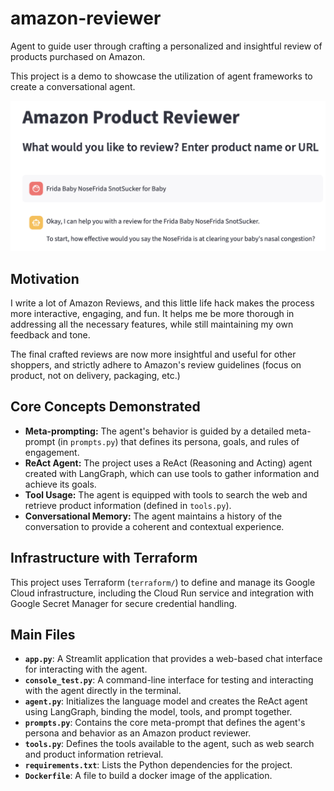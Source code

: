 # amazon-reviewer
Agent to guide user through crafting a personalized and insightful review of products purchased on Amazon.

This project is a demo to showcase the utilization of agent frameworks to create a conversational agent.

![amazon reviewer AI chat](screenshot.png)

## Motivation
I write a lot of Amazon Reviews, and this little life hack makes the process more interactive, engaging, and fun. It helps me be more thorough in addressing all the necessary features, while still maintaining my own feedback and tone. 

The final crafted reviews are now more insightful and useful for other shoppers, and strictly adhere to Amazon's review guidelines (focus on product, not on delivery, packaging, etc.)

## Core Concepts Demonstrated

*   **Meta-prompting:** The agent's behavior is guided by a detailed meta-prompt (in `prompts.py`) that defines its persona, goals, and rules of engagement.
*   **ReAct Agent:** The project uses a ReAct (Reasoning and Acting) agent created with LangGraph, which can use tools to gather information and achieve its goals.
*   **Tool Usage:** The agent is equipped with tools to search the web and retrieve product information (defined in `tools.py`).
*   **Conversational Memory:** The agent maintains a history of the conversation to provide a coherent and contextual experience.

## Infrastructure with Terraform

This project uses Terraform (`terraform/`) to define and manage its Google Cloud infrastructure, including the Cloud Run service and integration with Google Secret Manager for secure credential handling.



## Main Files

*   **`app.py`**: A Streamlit application that provides a web-based chat interface for interacting with the agent.
*   **`console_test.py`**: A command-line interface for testing and interacting with the agent directly in the terminal.
*   **`agent.py`**: Initializes the language model and creates the ReAct agent using LangGraph, binding the model, tools, and prompt together.
*   **`prompts.py`**: Contains the core meta-prompt that defines the agent's persona and behavior as an Amazon product reviewer.
*   **`tools.py`**: Defines the tools available to the agent, such as web search and product information retrieval.
*   **`requirements.txt`**: Lists the Python dependencies for the project.
*   **`Dockerfile`**: A file to build a docker image of the application.